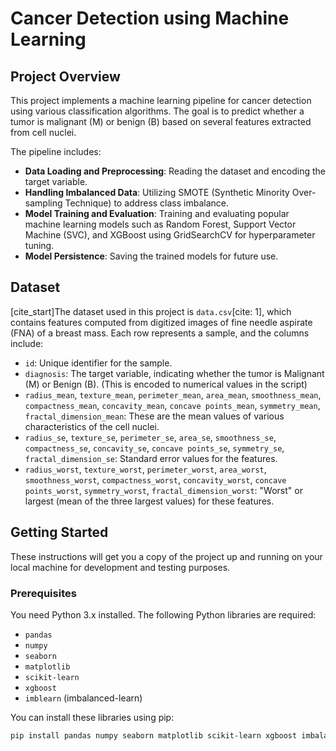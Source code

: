 # Cancer Detection using Machine Learning

## Project Overview

This project implements a machine learning pipeline for cancer detection using various classification algorithms. The goal is to predict whether a tumor is malignant (M) or benign (B) based on several features extracted from cell nuclei.

The pipeline includes:
* **Data Loading and Preprocessing**: Reading the dataset and encoding the target variable.
* **Handling Imbalanced Data**: Utilizing SMOTE (Synthetic Minority Over-sampling Technique) to address class imbalance.
* **Model Training and Evaluation**: Training and evaluating popular machine learning models such as Random Forest, Support Vector Machine (SVC), and XGBoost using GridSearchCV for hyperparameter tuning.
* **Model Persistence**: Saving the trained models for future use.

## Dataset

[cite_start]The dataset used in this project is `data.csv`[cite: 1], which contains features computed from digitized images of fine needle aspirate (FNA) of a breast mass. Each row represents a sample, and the columns include:

* `id`: Unique identifier for the sample.
* `diagnosis`: The target variable, indicating whether the tumor is Malignant (M) or Benign (B). (This is encoded to numerical values in the script)
* `radius_mean`, `texture_mean`, `perimeter_mean`, `area_mean`, `smoothness_mean`, `compactness_mean`, `concavity_mean`, `concave points_mean`, `symmetry_mean`, `fractal_dimension_mean`: These are the mean values of various characteristics of the cell nuclei.
* `radius_se`, `texture_se`, `perimeter_se`, `area_se`, `smoothness_se`, `compactness_se`, `concavity_se`, `concave points_se`, `symmetry_se`, `fractal_dimension_se`: Standard error values for the features.
* `radius_worst`, `texture_worst`, `perimeter_worst`, `area_worst`, `smoothness_worst`, `compactness_worst`, `concavity_worst`, `concave points_worst`, `symmetry_worst`, `fractal_dimension_worst`: "Worst" or largest (mean of the three largest values) for these features.

## Getting Started

These instructions will get you a copy of the project up and running on your local machine for development and testing purposes.

### Prerequisites

You need Python 3.x installed. The following Python libraries are required:

* `pandas`
* `numpy`
* `seaborn`
* `matplotlib`
* `scikit-learn`
* `xgboost`
* `imblearn` (imbalanced-learn)

You can install these libraries using pip:

```bash
pip install pandas numpy seaborn matplotlib scikit-learn xgboost imbalanced-learn

